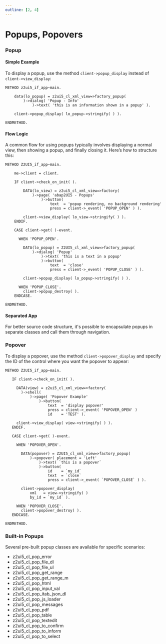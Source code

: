 ```yaml
---
outline: [2, 4]
---
```

# Popups, Popovers


### Popup


#### Simple Example

To display a popup, use the method `client->popup_display` instead of `client->view_display`:
```abap
METHOD z2ui5_if_app~main.

    data(lo_popup) = z2ui5_cl_xml_view=>factory_popup(
        )->dialog( 'Popup - Info'
            )->text( 'this is an information shown in a popup' ).

    client->popup_display( lo_popup->stringify( ) ).

ENDMETHOD.
```

#### Flow Logic
A common flow for using popups typically involves displaying a normal view, then showing a popup, and finally closing it. Here’s how to structure this:
```abap
METHOD Z2UI5_if_app~main.

    me->client = client.

    IF client->check_on_init( ).
      
        DATA(lo_view) = z2ui5_cl_xml_view=>factory(
            )->page( 'abap2UI5 - Popups'
                )->button(
                    text  = 'popup rendering, no background rendering'
                    press = client->_event( 'POPUP_OPEN' ) ).

        client->view_display( lo_view->stringify( ) ).
    ENDIF.

    CASE client->get( )-event.

      WHEN 'POPUP_OPEN'.
        
        DATA(lo_popup) = Z2UI5_cl_xml_view=>factory_popup( 
            )->dialog( 'Popup'
                )->text( 'this is a text in a popup'
                )->button(
                    text  = 'close'
                    press = client->_event( 'POPUP_CLOSE' ) ).

        client->popup_display( lo_popup->stringify( ) ).

      WHEN 'POPUP_CLOSE'.
        client->popup_destroy( ).
    ENDCASE.

ENDMETHOD.
```

#### Separated App
For better source code structure, it's possible to encapsulate popups in separate classes and call them through navigation.

### Popover
To display a popover, use the method `client->popover_display` and specify the ID of the control where you want the popover to appear:
 ```abap
METHOD Z2UI5_if_app~main.

    IF client->check_on_init( ).

      DATA(view) = z2ui5_cl_xml_view=>factory( 
        )->shell(
            )->page( 'Popover Example'
                )->button(
                    text  = 'display popover'
                    press = client->_event( 'POPOVER_OPEN' )
                    id    = 'TEST' ).

      client->view_display( view->stringify( ) ).
    ENDIF.

    CASE client->get( )-event.

      WHEN 'POPOVER_OPEN'.

        DATA(popover) = Z2UI5_cl_xml_view=>factory_popup(
            )->popover( placement = 'Left'
                )->text( `this is a popover`
                )->button(
                    id    = `my_id`
                    text  = `close`
                    press = client->_event( `POPOVER_CLOSE` ) ).

        client->popover_display(
            xml   = view->stringify( )
            by_id = `my_id` ).

      WHEN 'POPOVER_CLOSE'.
        client->popover_destroy( ).
    ENDCASE.

ENDMETHOD.
 ```

### Built-in Popups
Several pre-built popup classes are available for specific scenarios:

* z2ui5_cl_pop_error
* z2ui5_cl_pop_file_dl
* z2ui5_cl_pop_file_ul
* z2ui5_cl_pop_get_range
* z2ui5_cl_pop_get_range_m
* z2ui5_cl_pop_html
* z2ui5_cl_pop_input_val
* z2ui5_cl_pop_itab_json_dl
* z2ui5_cl_pop_js_loader
* z2ui5_cl_pop_messages
* z2ui5_cl_pop_pdf
* z2ui5_cl_pop_table
* z2ui5_cl_pop_textedit
* z2ui5_cl_pop_to_confirm
* z2ui5_cl_pop_to_inform
* z2ui5_cl_pop_to_select
